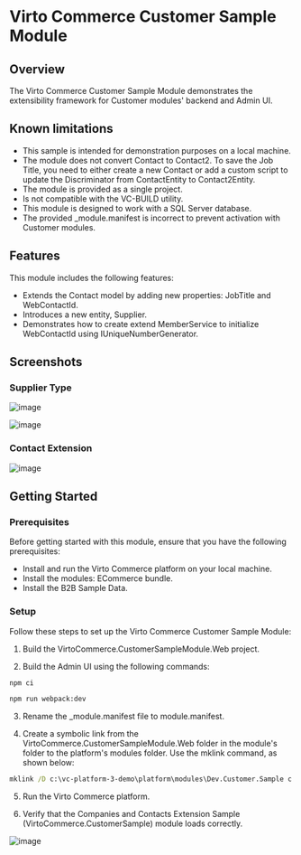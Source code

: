 # Virto Commerce Customer Sample Module

## Overview
The Virto Commerce Customer Sample Module demonstrates the extensibility framework for Customer modules' backend and Admin UI.

## Known limitations
* This sample is intended for demonstration purposes on a local machine.
* The module does not convert Contact to Contact2. To save the Job Title, you need to either create a new Contact or add a custom script to update the Discriminator from ContactEntity to Contact2Entity.
* The module is provided as a single project.
* Is not compatible with the VC-BUILD utility.
* This module is designed to work with a SQL Server database.
* The provided _module.manifest is incorrect to prevent activation with Customer modules. 

## Features
This module includes the following features:

* Extends the Contact model by adding new properties: JobTitle and WebContactId.
* Introduces a new entity, Supplier.
* Demonstrates how to create extend MemberService to initialize WebContactId using IUniqueNumberGenerator.

## Screenshots
### Supplier Type
![image](https://github.com/VirtoCommerce/vc-module-customer/assets/7639413/f3be8d0d-9a45-4770-9789-05c6b05ce3c9)

![image](https://github.com/VirtoCommerce/vc-module-customer/assets/7639413/2c175f2b-aed7-4835-850f-9e10e049935b)

### Contact Extension
![image](https://github.com/VirtoCommerce/vc-module-customer/assets/7639413/681c7dee-f7b2-4b62-af72-9de7772b0027)

## Getting Started
### Prerequisites

Before getting started with this module, ensure that you have the following prerequisites:
* Install and run the Virto Commerce platform on your local machine.
* Install the modules: ECommerce bundle.
* Install the B2B Sample Data.

### Setup
Follow these steps to set up the Virto Commerce Customer Sample Module:

1. Build the VirtoCommerce.CustomerSampleModule.Web project.

2. Build the Admin UI using the following commands:

```cmd
npm ci
```

```cmd
npm run webpack:dev
```

3. Rename the _module.manifest file to module.manifest.

4. Create a symbolic link from the VirtoCommerce.CustomerSampleModule.Web folder in the module's folder to the platform's modules folder. Use the mklink command, as shown below:

```cmd
mklink /D c:\vc-platform-3-demo\platform\modules\Dev.Customer.Sample c:\Projects\git\VirtoCommerce\vc-module-customer\samples\VirtoCommerce.CustomerSampleModule.Web
```

5. Run the Virto Commerce platform.

6. Verify that the Companies and Contacts Extension Sample (VirtoCommerce.CustomerSample) module loads correctly.

![image](https://github.com/VirtoCommerce/vc-module-customer/assets/7639413/1bc9ea17-66c4-4db1-9489-44dadcd35dd7)

